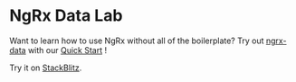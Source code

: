 # NgRx Data Lab

Want to learn how to use NgRx without all of the boilerplate? Try out [ngrx-data](https://github.com/johnpapa/angular-ngrx-data) with our [Quick Start](https://github.com/johnpapa/ngrx-data-lab/blob/master/quickstart.md) !

Try it on [StackBlitz](https://ngrx-data-lab.stackblitz.io/).
